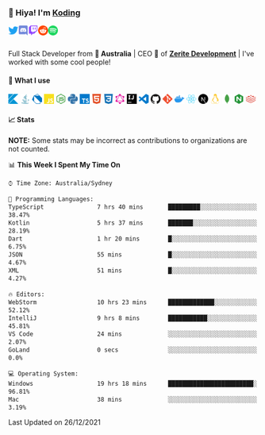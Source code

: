 <!-- <img align="left" alt="Avatar" width="200px" src="https://raw.githubusercontent.com/KodingDev/KodingDev/master/assets/media/avatar.png" /> -->

### 👋 Hiya! I'm [Koding](https://koding.dev)

<a href="https://twitter.com/KodingDev_">
    <img align="left" alt="Twitter" width="20px" src="https://raw.githubusercontent.com/KodingDev/KodingDev/master/assets/icons/twitter.svg">
</a>

<a href="https://koding.dev/discord">
    <img align="left" alt="Discord" width="20px" src="https://raw.githubusercontent.com/KodingDev/KodingDev/master/assets/icons/discord.svg">
</a>

<a href="https://twitch.tv/KodingDev">
    <img align="left" alt="Twitch" width="20px" src="https://raw.githubusercontent.com/KodingDev/KodingDev/master/assets/icons/twitch.svg">
</a>

<a href="https://reddit.com/u/TotallyNotKoding">
    <img align="left" alt="Reddit" width="20px" src="https://raw.githubusercontent.com/KodingDev/KodingDev/master/assets/icons/reddit.svg">
</a>

<a href="https://open.spotify.com/user/djitechdude">
    <img align="left" alt="Spotify" width="20px" src="https://raw.githubusercontent.com/KodingDev/KodingDev/master/assets/icons/spotify.svg">
</a>

<br/>
<br/>

Full Stack Developer from **🦘 Australia** |
CEO 📢 of **[Zerite Development](https://zerite.dev)** |
I've worked with some cool people!

#### 🌠 What I use

<code><img height="20" src="https://raw.githubusercontent.com/KodingDev/KodingDev/master/assets/icons/kotlin.svg"></code>
<code><img height="20" src="https://raw.githubusercontent.com/KodingDev/KodingDev/master/assets/icons/java.svg"></code>
<code><img height="20" src="https://raw.githubusercontent.com/KodingDev/KodingDev/master/assets/icons/dart.svg"></code>
<code><img height="20" src="https://raw.githubusercontent.com/KodingDev/KodingDev/master/assets/icons/javascript.svg"></code>
<code><img height="20" src="https://raw.githubusercontent.com/KodingDev/KodingDev/master/assets/icons/node-dot-js.svg"></code>
<code><img height="20" src="https://raw.githubusercontent.com/KodingDev/KodingDev/master/assets/icons/python.svg"></code>
<code><img height="20" src="https://raw.githubusercontent.com/KodingDev/KodingDev/master/assets/icons/typescript.svg"></code>
<code><img height="20" src="https://raw.githubusercontent.com/KodingDev/KodingDev/master/assets/icons/html5.svg"></code>
<code><img height="20" src="https://raw.githubusercontent.com/KodingDev/KodingDev/master/assets/icons/css3.svg"></code>
<code><img height="20" src="https://raw.githubusercontent.com/KodingDev/KodingDev/master/assets/icons/graphql.svg"></code>
<code><img height="20" src="https://raw.githubusercontent.com/KodingDev/KodingDev/master/assets/icons/intellijidea.svg"></code>
<code><img height="20" src="https://raw.githubusercontent.com/KodingDev/KodingDev/master/assets/icons/visualstudiocode.svg"></code>
<code><img height="20" src="https://raw.githubusercontent.com/KodingDev/KodingDev/master/assets/icons/github.svg"></code>
<code><img height="20" src="https://raw.githubusercontent.com/KodingDev/KodingDev/master/assets/icons/git.svg"></code>
<code><img height="20" src="https://raw.githubusercontent.com/KodingDev/KodingDev/master/assets/icons/docker.svg"></code>
<code><img height="20" src="https://raw.githubusercontent.com/KodingDev/KodingDev/master/assets/icons/react.svg"></code>
<code><img height="20" src="https://raw.githubusercontent.com/KodingDev/KodingDev/master/assets/icons/next-dot-js.svg"></code>
<code><img height="20" src="https://raw.githubusercontent.com/KodingDev/KodingDev/master/assets/icons/linux.svg"></code>
<code><img height="20" src="https://raw.githubusercontent.com/KodingDev/KodingDev/master/assets/icons/mongodb.svg"></code>
<code><img height="20" src="https://raw.githubusercontent.com/KodingDev/KodingDev/master/assets/icons/nginx.svg"></code>
<code><img height="20" src="https://raw.githubusercontent.com/KodingDev/KodingDev/master/assets/icons/redis.svg"></code>

#### 📈 Stats

**NOTE:** Some stats may be incorrect as contributions to organizations
are not counted.

<!-- ![GitHub Stats](https://github-readme-stats.vercel.app/api?username=KodingDev&count_private=true&theme=tokyonight&show_icons=true) -->

<!--START_SECTION:waka-->
📊 **This Week I Spent My Time On** 

```text
⌚︎ Time Zone: Australia/Sydney

💬 Programming Languages: 
TypeScript               7 hrs 40 mins       █████████░░░░░░░░░░░░░░░░   38.47% 
Kotlin                   5 hrs 37 mins       ███████░░░░░░░░░░░░░░░░░░   28.19% 
Dart                     1 hr 20 mins        █░░░░░░░░░░░░░░░░░░░░░░░░   6.75% 
JSON                     55 mins             █░░░░░░░░░░░░░░░░░░░░░░░░   4.67% 
XML                      51 mins             █░░░░░░░░░░░░░░░░░░░░░░░░   4.27%

🔥 Editors: 
WebStorm                 10 hrs 23 mins      █████████████░░░░░░░░░░░░   52.12% 
IntelliJ                 9 hrs 8 mins        ███████████░░░░░░░░░░░░░░   45.81% 
VS Code                  24 mins             ░░░░░░░░░░░░░░░░░░░░░░░░░   2.07% 
GoLand                   0 secs              ░░░░░░░░░░░░░░░░░░░░░░░░░   0.0%

💻 Operating System: 
Windows                  19 hrs 18 mins      ████████████████████████░   96.81% 
Mac                      38 mins             ░░░░░░░░░░░░░░░░░░░░░░░░░   3.19%

```


 Last Updated on 26/12/2021
<!--END_SECTION:waka-->
